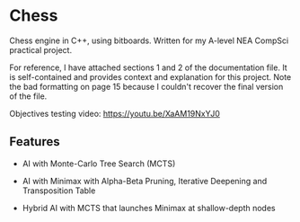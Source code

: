 # Chess

Chess engine in C++, using bitboards. Written for my A-level NEA CompSci practical project.

For reference, I have attached sections 1 and 2 of the documentation file. It is self-contained and provides context and explanation for this project. Note the bad formatting on page 15 because I couldn't recover the final version of the file.

Objectives testing video: https://youtu.be/XaAM19NxYJ0



## Features

- AI with Monte-Carlo Tree Search (MCTS)

- AI with Minimax with Alpha-Beta Pruning, Iterative Deepening and Transposition Table

- Hybrid AI with MCTS that launches Minimax at shallow-depth nodes
